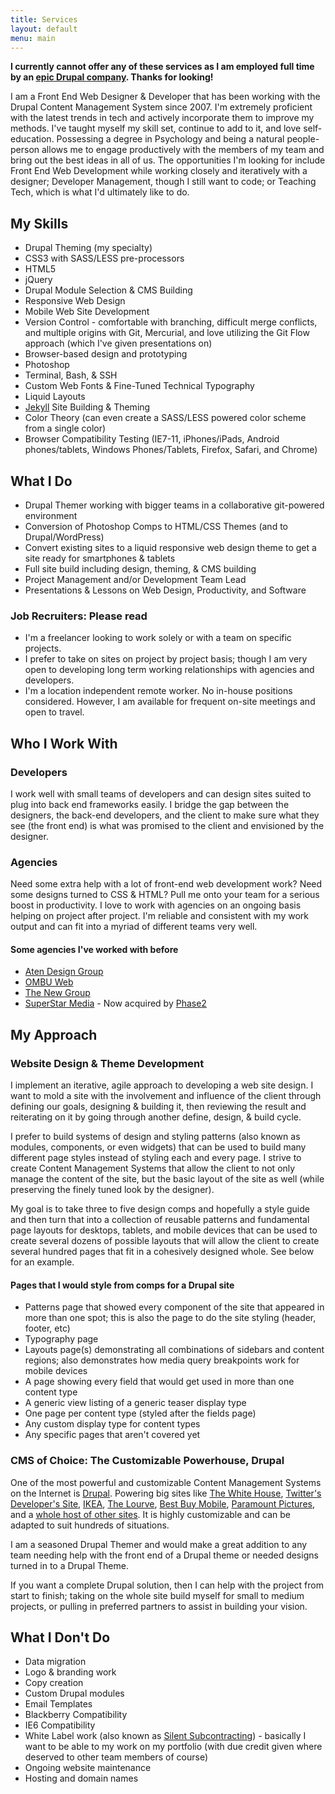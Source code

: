 ```yaml
---
title: Services
layout: default
menu: main
---
```

**I currently cannot offer any of these services as I am employed full time by an [epic Drupal company](http://phase2technology.com). Thanks for looking!**

I am a Front End Web Designer & Developer that has been working with the Drupal Content Management System since 2007. I'm extremely proficient with the latest trends in tech and actively incorporate them to improve my methods. I've taught myself my skill set, continue to add to it, and love self-education. Possessing a degree in Psychology and being a natural people-person allows me to engage productively with the members of my team and bring out the best ideas in all of us. The opportunities I'm looking for include Front End Web Development while working closely and iteratively with a designer; Developer Management, though I still want to code; or Teaching Tech, which is what I'd ultimately like to do.

## My Skills

<ul class="columns">
    <li>Drupal Theming (my specialty)</li>
    <li>CSS3 with SASS/LESS pre-processors</li>
    <li>HTML5</li>
    <li>jQuery</li>
    <li>Drupal Module Selection & CMS Building</li>
    <li>Responsive Web Design</li>
    <li>Mobile Web Site Development</li>
    <li>Version Control - comfortable with branching, difficult merge conflicts, and multiple origins with Git, Mercurial, and love utilizing the <a hfef="http://nvie.com/posts/a-successful-git-branching-model/">Git Flow</a> approach (which I've given presentations on)</li>
    <li>Browser-based design and prototyping</li>
    <li>Photoshop</li>
    <li>Terminal, Bash, & SSH</li>
    <li>Custom Web Fonts & Fine-Tuned Technical Typography</li>
    <li>Liquid Layouts</li>
    <li><a href="http://jekyllrb.com/">Jekyll</a> Site Building & Theming</li>
    <li>Color Theory (can even create a SASS/LESS powered color scheme from a single color)</li>
    <li>Browser Compatibility Testing (IE7-11, iPhones/iPads, Android phones/tablets, Windows Phones/Tablets, Firefox, Safari, and Chrome)</li>
</ul>

## What I Do

* Drupal Themer working with bigger teams in a collaborative git-powered environment
* Conversion of Photoshop Comps to HTML/CSS Themes (and to Drupal/WordPress)
* Convert existing sites to a liquid responsive web design theme to get a site ready for smartphones & tablets
* Full site build including design, theming, & CMS building
* Project Management and/or Development Team Lead
* Presentations & Lessons on Web Design, Productivity, and Software

### Job Recruiters: Please read

* I'm a freelancer looking to work solely or with a team on specific projects.
* I prefer to take on sites on project by project basis; though I am very open to developing long term working relationships with agencies and developers.
* I'm a location independent remote worker. No in-house positions considered. However, I am available for frequent on-site meetings and open to travel.

## Who I Work With

### Developers

I work well with small teams of developers and can design sites suited to plug into back end frameworks easily. I bridge the gap between the designers, the back-end developers, and the client to make sure what they see (the front end) is what was promised to the client and envisioned by the designer.

### Agencies

Need some extra help with a lot of front-end web development work? Need some designs turned to CSS & HTML? Pull me onto your team for a serious boost in productivity. I love to work with agencies on an ongoing basis helping on project after project. I'm reliable and consistent with my work output and can fit into a myriad of different teams very well. 

#### Some agencies I've worked with before

- [Aten Design Group](http://atendesigngroup.com)
- [OMBU Web](http://ombuweb.com)
- [The New Group](http://thenewgroup.com/)
- [SuperStar Media](http://superstarmedia.com/site/) - Now acquired by [Phase2](http://www.phase2technology.com/blog/expanding-with-the-superstar-media-team/)

## My Approach

### Website Design & Theme Development

I implement an iterative, agile approach to developing a web site design. I want to mold a site with the involvement and influence of the client through defining our goals, designing & building it, then reviewing the result and reiterating on it by going through another define, design, & build cycle. 

I prefer to build systems of design and styling patterns (also known as modules, components, or even widgets) that can be used to build many different page styles instead of styling each and every page. I strive to create Content Management Systems that allow the client to not only manage the content of the site, but the basic layout of the site as well (while preserving the finely tuned look by the designer). 

My goal is to take three to five design comps and hopefully a style guide and then turn that into a collection of reusable patterns and fundamental page layouts for desktops, tablets, and mobile devices that can be used to create several dozens of possible layouts that will allow the client to create several hundred pages that fit in a cohesively designed whole. See below for an example.

#### Pages that I would style from comps for a Drupal site

- Patterns page that showed every component of the site that appeared in more than one spot; this is also the page to do the site styling (header, footer, etc)
- Typography page 
- Layouts page(s) demonstrating all combinations of sidebars and content regions; also demonstrates how media query breakpoints work for mobile devices
- A page showing every field that would get used in more than one content type
- A generic view listing of a generic teaser display type
- One page per content type (styled after the fields page)
- Any custom display type for content types
- Any specific pages that aren't covered yet

### CMS of Choice: The Customizable Powerhouse, Drupal

One of the most powerful and customizable Content Management Systems on the Internet is [Drupal][3]. Powering big sites like [The White House][4], [Twitter's Developer's Site][5], [IKEA][6], [The Lourve][7], [Best Buy Mobile][8], [Paramount Pictures][9], and a [whole host of other sites][10]. It is highly customizable and can be adapted to suit hundreds of situations. 

I am a seasoned Drupal Themer and would make a great addition to any team needing help with the front end of a Drupal theme or needed designs turned in to a Drupal Theme.

If you want a complete Drupal solution, then I can help with the project from start to finish; taking on the whole site build myself for small to medium projects, or pulling in preferred partners to assist in building your vision.

## What I Don't Do

- Data migration
- Logo & branding work
- Copy creation
- Custom Drupal modules
- Email Templates
- Blackberry Compatibility
- IE6 Compatibility
- White Label work (also known as [Silent Subcontracting](http://alistapart.com/column/the-silent-subcontractor)) - basically I want to be able to my work on my portfolio (with due credit given where deserved to other team members of course)
- Ongoing website maintenance
- Hosting and domain names

[3]: http://drupal.org 
[4]: http://whitehouse.gov 
[5]: http://buytaert.net/twitter-using-drupal 
[6]: http://buytaert.net/ikea-using-drupal 
[7]: http://www.louvre.fr/ 
[8]: http://buytaert.net/best-buy-using-drupal 
[9]: http://paramount.com 
[10]: http://buytaert.net/tag/drupal-sites 
[11]: http://ombuweb.com
